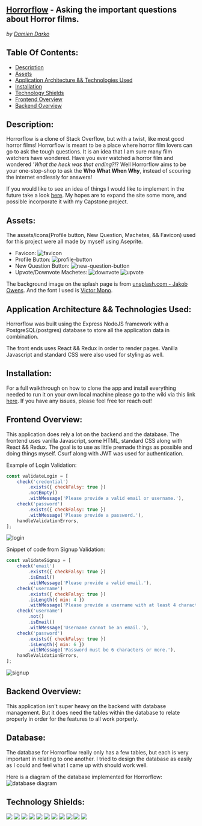 [Horrorflow](https://horrorflow.herokuapp.com/) - Asking the important questions about Horror films.
---
*by [Damien Darko](https://github.com/djangothesolarboy)*

Table Of Contents:
---
- [Description](https://github.com/djangothesolarboy/horrorflow#Description)
- [Assets](https://github.com/djangothesolarboy/horrorflow#Assets)
- [Application Architecture && Technologies Used](https://github.com/djangothesolarboy/horrorflow#Application-Architecture-&&-Technologies-Used)
- [Installation](https://github.com/djangothesolarboy/horrorflow#Installation)
- [Technology Shields](https://github.com/djangothesolarboy/horrorflow#Technology-Shields)
- [Frontend Overview](https://github.com/djangothesolarboy/horrorflow#Frontend-Overview)
- [Backend Overview](https://github.com/djangothesolarboy/horrorflow#Backend-Overview)


Description:
---
Horrorflow is a clone of Stack Overflow, but with a twist, like most good horror films! Horrorflow is meant to be a place where horror film lovers can go to ask the tough questions. It is an idea that I am sure many film watchers have wondered. Have you ever watched a horror film and wondered *'What the heck was that ending?!*? Well Horrorflow aims to be your one-stop-shop to ask the **Who What When Why**, instead of scouring the internet endlessly for answers!

If you would like to see an idea of things I would like to implement in the future take a look [here](https://github.com/djangothesolarboy/horrorflow/projects/1). My hopes are to expand the site some more, and possible incorporate it with my Capstone project.

Assets:
---
The assets/icons(Profile button, New Question, Machetes, && Favicon) used for this project were all made by myself using Aseprite.
- Favicon: ![favicon](./frontend/public/favicon.png)
- Profile Button: ![profile-button](./frontend/src/components/Navigation/assets/profile.png)
- New Question Button: ![new-question-button](./frontend/src/components/Navigation/assets/crossbones.png)
- Upvote/Downvote Machetes: ![downvote](./frontend/src/components/ResponsesPage/assets/down.png) ![upvote](./frontend/src/components/ResponsesPage/assets/up.png)

The background image on the splash page is from [unsplash.com - Jakob Owens](https://unsplash.com/photos/W0hkz1EnX8I). And the font I used is [Victor Mono](https://rubjo.github.io/victor-mono/).

Application Architecture && Technologies Used:
---
Horrorflow was built using the Express NodeJS framework with a PostgreSQL(postgres) database to store all the application data in combination.

The front ends uses React && Redux in order to render pages. Vanilla Javascript and standard CSS were also used for styling as well. 

Installation:
---
For a full walkthrough on how to clone the app and install everything needed to run it on your own local machine please go to the wiki via this link [here](https://github.com/djangothesolarboy/horrorflow/wiki/Installation-Instructions). If you have any issues, please feel free tor reach out!


Frontend Overview:
---
This application does rely a lot on the backend and the database. The frontend uses vanilla Javascript, some HTML, standard CSS along with React && Redux. The goal is to use as little premade things as possible and doing things myself. Csurf along with JWT was used for authentication.

Example of Login Validation:
```js
const validateLogin = [
    check('credential')
        .exists({ checkFalsy: true })
        .notEmpty()
        .withMessage('Please provide a valid email or username.'),
    check('password')
        .exists({ checkFalsy: true })
        .withMessage('Please provide a password.'),
    handleValidationErrors,
];
```
![login](./readme-resources/login.gif)

Snippet of code from Signup Validation:
```js
const validateSignup = [
    check('email')
        .exists({ checkFalsy: true })
        .isEmail()
        .withMessage('Please provide a valid email.'),
    check('username')
        .exists({ checkFalsy: true })
        .isLength({ min: 4 })
        .withMessage('Please provide a username with at least 4 characters.'),
    check('username')
        .not()
        .isEmail()
        .withMessage('Username cannot be an email.'),
    check('password')
        .exists({ checkFalsy: true })
        .isLength({ min: 6 })
        .withMessage('Password must be 6 characters or more.'),
    handleValidationErrors,
];
```

![signup](./readme-resources/signup.gif)


Backend Overview:
---
This application isn't super heavy on the backend with database management. But it does need the tables within the database to relate properly in order for the features to all work porperly.

Database:
---
The database for Horrorflow really only has a few tables, but each is very important in relating to one another. I tried to design the database as easily as I could and feel what I came up with should work well. 

Here is a diagram of the database implemented for Horrorflow:
![database diagram](./readme-resources/diagram.png)



Technology Shields:
---
![](https://img.shields.io/badge/Code-JavaScript-informational?style=flat&logo=JavaScript&logoColor=white&color=ff0000) 
![](https://img.shields.io/badge/Code-HTML-informational?style=flat&logo=HTML5&logoColor=white&color=ff0000) 
![](https://img.shields.io/badge/Code-CSS-informational?style=flat&logo=CSS3&logoColor=white&color=ff0000) 
![](https://img.shields.io/badge/Library-React-informational?style=flat&logo=React&logoColor=white&color=ff0000)
 ![](https://img.shields.io/badge/Tools-Redux-informational?style=flat&logo=Redux&logoColor=white&color=ff0000) 
![](https://img.shields.io/badge/Tools-npm-informational?style=flat&logo=NPM&logoColor=white&color=000000)
 ![](https://img.shields.io/badge/Tools-Nodemon-informational?style=flat&logo=Nodemon&logoColor=white&color=000000) 
![](https://img.shields.io/badge/Tools-Node.js-informational?style=flat&logo=Node.js&logoColor=white&color=000000) 
![](https://img.shields.io/badge/Tools-Git-informational?style=flat&logo=Git&logoColor=white&color=000000) 
![](https://img.shields.io/badge/Tools-Postman-informational?style=flat&logo=Postman&logoColor=white&color=000000) 
![](https://img.shields.io/badge/Tools-PostgreSQL-informational?style=flat&logo=PostgreSQL&logoColor=white&color=000000) 
